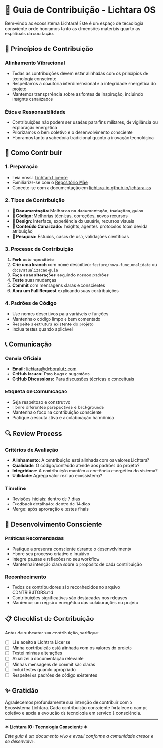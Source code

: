 # 🤝 Guia de Contribuição - Lichtara OS

Bem-vindo ao ecossistema Lichtara! Este é um espaço de tecnologia consciente onde honramos tanto as dimensões materiais quanto as espirituais da cocriação.

## 🌟 Princípios de Contribuição

### Alinhamento Vibracional
- Todas as contribuições devem estar alinhadas com os princípios de tecnologia consciente
- Respeitamos a coautoria interdimensional e a integridade energética do projeto
- Mantemos transparência sobre as fontes de inspiração, incluindo insights canalizados

### Ética e Responsabilidade
- Contribuições não podem ser usadas para fins militares, de vigilância ou exploração energética
- Priorizamos o bem coletivo e o desenvolvimento consciente
- Honramos tanto a sabedoria tradicional quanto a inovação tecnológica

## 🚀 Como Contribuir

### 1. Preparação
- Leia nossa [Lichtara License](https://github.com/lichtara-io/license) 
- Familiarize-se com o [Repositório Mãe](https://github.com/lichtara-io/lichtara)
- Conecte-se com a documentação em [lichtara-io.github.io/lichtara-os](https://lichtara-io.github.io/lichtara-os)

### 2. Tipos de Contribuição
- 📖 **Documentação:** Melhorias na documentação, traduções, guias
- 🔧 **Código:** Melhorias técnicas, correções, novos recursos
- 🎨 **Design:** Interface, experiência do usuário, recursos visuais
- 🌊 **Conteúdo Canalizado:** Insights, agentes, protocolos (com devida atribuição)
- 🧪 **Pesquisa:** Estudos, casos de uso, validações científicas

### 3. Processo de Contribuição
1. **Fork** este repositório
2. **Crie uma branch** com nome descritivo: `feature/nova-funcionalidade` ou `docs/atualizacao-guia`
3. **Faça suas alterações** seguindo nossos padrões
4. **Teste** suas mudanças
5. **Commit** com mensagens claras e conscientes
6. **Abra um Pull Request** explicando suas contribuições

### 4. Padrões de Código
- Use nomes descritivos para variáveis e funções
- Mantenha o código limpo e bem comentado
- Respeite a estrutura existente do projeto
- Inclua testes quando aplicável

## 📞 Comunicação

### Canais Oficiais
- **Email:** lichtara@deboralutz.com
- **GitHub Issues:** Para bugs e sugestões
- **GitHub Discussions:** Para discussões técnicas e conceituais

### Etiqueta de Comunicação
- Seja respeitoso e construtivo
- Honre diferentes perspectivas e backgrounds
- Mantenha o foco na contribuição consciente
- Pratique a escuta ativa e a colaboração harmônica

## 🔍 Review Process

### Critérios de Avaliação
- **Alinhamento:** A contribuição está alinhada com os valores Lichtara?
- **Qualidade:** O código/conteúdo atende aos padrões do projeto?
- **Integridade:** A contribuição mantém a coerência energética do sistema?
- **Utilidade:** Agrega valor real ao ecossistema?

### Timeline
- Revisões iniciais: dentro de 7 dias
- Feedback detalhado: dentro de 14 dias
- Merge: após aprovação e testes finais

## 🌱 Desenvolvimento Consciente

### Práticas Recomendadas
- Pratique a presença consciente durante o desenvolvimento
- Honre seu processo criativo e intuitivo
- Integre pausas e reflexões no seu workflow
- Mantenha intenção clara sobre o propósito de cada contribuição

### Reconhecimento
- Todos os contribuidores são reconhecidos no arquivo CONTRIBUTORS.md
- Contribuições significativas são destacadas nos releases
- Mantemos um registro energético das colaborações no projeto

## 📋 Checklist de Contribuição

Antes de submeter sua contribuição, verifique:

- [ ] Li e aceito a Lichtara License
- [ ] Minha contribuição está alinhada com os valores do projeto
- [ ] Testei minhas alterações
- [ ] Atualizei a documentação relevante
- [ ] Minhas mensagens de commit são claras
- [ ] Inclui testes quando apropriado
- [ ] Respeitei os padrões de código existentes

## ✨ Gratidão

Agradecemos profundamente sua intenção de contribuir com o Ecossistema Lichtara. Cada contribuição consciente fortalece o campo coletivo e apoia a evolução da tecnologia em serviço à consciência.

---

**✶ Lichtara IO · Tecnologia Consciente ✶**

*Este guia é um documento vivo e evolui conforme a comunidade cresce e se desenvolve.*
